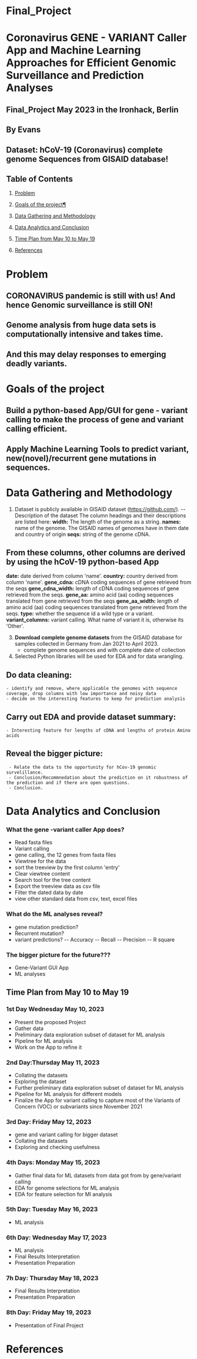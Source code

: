 # Final_Project
# Coronavirus GENE - VARIANT Caller App and Machine Learning Approaches for Efficient Genomic Surveillance and Prediction Analyses  

## Final_Project May 2023 in the Ironhack, Berlin
## By Evans
## Dataset: hCoV-19 (Coronavirus) complete genome Sequences from GISAID database!

##  Table of Contents

1. [Problem](#2)

2. [Goals of the project¶](#3)

3. [Data Gathering and Methodology](#4)
   
4. [Data Analytics and Conclusion](#5) 
5. [Time Plan from May 10 to May 19](#6) 
6. [References](#7)
   


# Problem
## CORONAVIRUS pandemic is still with us! And hence Genomic surveillance is still ON!
## Genome analysis from huge data sets is computationally intensive and takes time.
## And this may delay responses to emerging deadly variants.

# Goals of the project
## Build a python-based App/GUI for gene - variant calling to make the process of gene and variant calling efficient.
## Apply  Machine Learning Tools to predict variant, new(novel)/recurrent gene mutations in sequences.
# Data Gathering and Methodology
1. Dataset is publicly available in GISAID dataset (https://github.com/).
  -- Description of the dataset
 The column headings and their descriptions are listed here:
**width:** The length of the genome as a string.
**names:** name of the genome. The GISAID names of genomes have in them date and country of origin
**seqs:** string of the genome cDNA.
## From these columns, other columns are derived by using the hCoV-19 python-based App
**date:** date derived from column 'name'.
**country:** country derived from column 'name'.
**gene_cdna:** cDNA coding sequences of gene retrieved from the seqs
**gene_cdna_width:** length of cDNA coding sequences of gene retrieved from the seqs.
**gene_aa:** amino acid (aa) coding sequences translated from gene retrieved from the seqs
**gene_aa_width:** length of amino acid (aa) coding sequences translated from gene retrieved from the seqs.
**type:** whether the sequence id a wild type or a variant.
**variant_columns:** variant calling. What name of variant it is, otherwise its 'Other'.

3. **Download complete genome datasets** from the GISAID database for samples collected in  Germany from Jan 2021 to April 2023.
    - complete genome sequences and with complete date of collection 
4. Selected Python libraries will be used for EDA and for data wrangling. 
## **Do data cleaning:**
    - identify and remove, where applicable the genomes with sequence coverage, drop columns with low importance and noisy data
    - decide on the interesting features to keep for prediction analysis
## **Carry out EDA and provide dataset summary:** 
    - Interesting feature for lengths of cDNA and lengths of protein Amino acids    
## **Reveal the bigger picture:** 
     - Relate the data to the opportunity for hCov-19 genomic survelillance.
     - Conclusion/Recommnedation about the prediction on it robustness of the prediction and if there are open questions.
     - Conclusion.
     

# Data Analytics and Conclusion
### What the gene -variant caller App does?
- Read fasta files
- Variant calling  
- gene calling, the 12 genes from fasta files
- Viewtree for the data
- sort the treeview by the first column 'entry'
- Clear viewtree content
- Search tool for the tree content
- Export the treeview data as csv file
- Filter the dated data by date
- view other standard data from csv, text, excel files
### What do the ML analyses reveal?
- gene mutation prediction?
- Recurrent mutation?
- variant predictions?
   -- Accuracy
   -- Recall
   -- Precision
   -- R square
### The bigger picture for the future???
- Gene-Variant GUI App
- ML analyses
       
## Time Plan from May 10 to May 19 

### 1st Day Wednesday May 10, 2023
- Present the proposed Project
- Gather data
- Preliminary data exploration subset of dataset for ML analysis
- Pipeline for ML analysis 
- Work on the App to refine it 
### 2nd Day:Thursday May 11, 2023 
- Collating the datasets
- Exploring the dataset
- Further preliminary data exploration subset of dataset for ML analysis
- Pipeline for ML analysis for different models
- Finalize the App for variant calling to capture most of the Variants of Concern (VOC) or subvariants since November 2021
###  3rd Day: Friday May 12, 2023  
- gene and variant calling for bigger dataset
- Collating the datasets
- Exploring and checking usefulness
### 4th Days: Monday May 15, 2023  
- Gather final data for ML datasets from data got from by gene/variant calling
- EDA for genome selections for ML analysis
- EDA for feature selection for Ml analysis
### 5th Day: Tuesday May 16, 2023 
- ML analysis 
### 6th Day: Wednesday May 17, 2023 
- ML analysis
- Final Results Interpretation
- Presentation Preparation
### 7h Day: Thursday May 18, 2023
- Final Results Interpretation
- Presentation Preparation
### 8th Day: Friday May 19, 2023
- Presentation of Final Project


#  References
